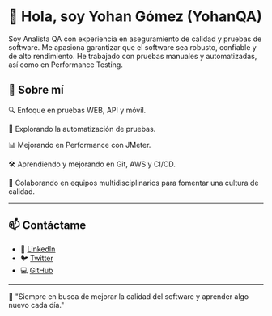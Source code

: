 # 👋 Hola, soy Yohan Gómez (YohanQA)

Soy Analista QA con experiencia en aseguramiento de calidad y pruebas de software. Me apasiona garantizar que el software sea robusto, confiable y de alto rendimiento. He trabajado con pruebas manuales y automatizadas, así como en Performance Testing.

## 🚀 Sobre mí

🔍 Enfoque en pruebas WEB, API y móvil.

🤖 Explorando la automatización de pruebas.

📊 Mejorando en Performance con JMeter.

🛠️ Aprendiendo y mejorando en Git, AWS y CI/CD.

🤝 Colaborando en equipos multidisciplinarios para fomentar una cultura de calidad.

<!-- ## 🛠️ Tecnologías y Herramientas

✅ Automatización: Selenium, Puppeteer, Katalon Studio✅ Performance Testing: JMeter, K6, OctoPerf✅ Gestión de pruebas: Azure DevOps, Jira✅ Bases de datos: MySQL, MongoDB✅ Lenguajes y otros: JavaScript, Node.js, HTML5, CSS3

## 📌 Proyectos Destacados

(Aquí agregaré enlaces a proyectos en GitHub cuando los tenga)

-->
---
## 📫 Contáctame

- 💼 [LinkedIn](https://www.linkedin.com/in/yohangomezqa/)
- 🐦 [Twitter](https://twitter.com/yodago9)
- 💻 [GitHub](https://github.com/YohanQA)  

***
📢 "Siempre en busca de mejorar la calidad del software y aprender algo nuevo cada día."
